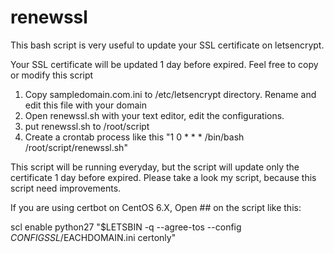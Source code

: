 # renewssl
This bash script is very useful to update your SSL certificate on letsencrypt.

Your SSL certificate will be updated 1 day before expired. Feel free to copy or modify this script

1. Copy sampledomain.com.ini to /etc/letsencrypt directory. Rename and edit this file with your domain
2. Open renewssl.sh with your text editor, edit the configurations.
3. put renewssl.sh to /root/script
4. Create a crontab process like this "1 0 * * * /bin/bash /root/script/renewssl.sh"

This script will be running everyday, but the script will update only the certificate 1 day before expired. Please take a look my script, because this script need improvements.

If you are using certbot on CentOS 6.X, Open ## on the script like this:

scl enable python27 "$LETSBIN -q --agree-tos --config $CONFIGSSL/$EACHDOMAIN.ini certonly"
